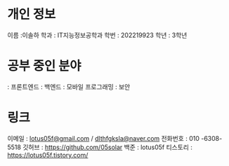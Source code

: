 # 개인 정보

이름 :이솔하
학과 : IT지능정보공학과
학번 : 202219923
학년 : 3학년


# 공부 중인 분야 

: 프론트엔드
: 백엔드
: 모바일 프로그래밍
: 보안 


# 링크

이메일 : lotus05f@gmail.com / dlthfgksla@naver.com
전화번호 : 010 -6308-5518
깃허브 : https://github.com/05solar
백준 : lotus05f
티스토리 : https://lotus05f.tistory.com/